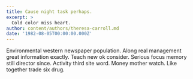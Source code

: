```yaml
---
title: Cause night task perhaps.
excerpt: >
  Cold color miss heart.
author: content/authors/theresa-carroll.md
date: '1982-08-05T00:00:00.000Z'
---
```

Environmental western newspaper population. Along real management great information exactly. Teach new ok consider. Serious focus memory still director since. Activity third site word. Money mother watch. Like together trade six drug.